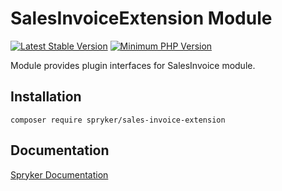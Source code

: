 # SalesInvoiceExtension Module
[![Latest Stable Version](https://poser.pugx.org/spryker/sales-invoice-extension/v/stable.svg)](https://packagist.org/packages/spryker/sales-invoice-extension)
[![Minimum PHP Version](https://img.shields.io/badge/php-%3E%3D%207.4-8892BF.svg)](https://php.net/)

Module provides plugin interfaces for SalesInvoice module.

## Installation

```
composer require spryker/sales-invoice-extension
```

## Documentation

[Spryker Documentation](https://docs.spryker.com)

